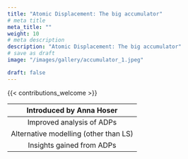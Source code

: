 ```yaml
---
title: "Atomic Displacement: The big accumulator"
# meta title
meta_title: ""
weight: 10
# meta description
description: "Atomic Displacement: The big accumulator"
# save as draft
image: "/images/gallery/accumulator_1.jpeg"

draft: false
---
```


{{< contributions_welcome >}}

|Introduced by **Anna Hoser**|
|:---:|
|Improved analysis of ADPs|
|Alternative modelling (other than LS)|
|Insights gained from ADPs|